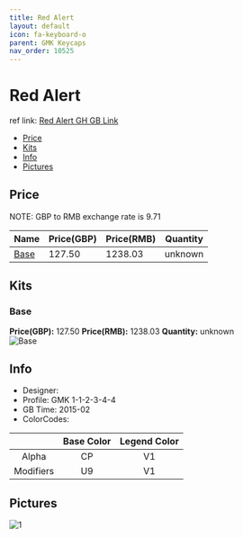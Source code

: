 ```yaml
---
title: Red Alert
layout: default
icon: fa-keyboard-o
parent: GMK Keycaps
nav_order: 10525
---
```


# Red Alert

ref link: [Red Alert GH GB Link](https://geekhack.org/index.php?topic=69265.0)

* [Price](#price)
* [Kits](#kits)
* [Info](#info)
* [Pictures](#pictures)


## Price  
NOTE: GBP to RMB exchange rate is 9.71

| Name          | Price(GBP)    |  Price(RMB) | Quantity |
| ------------- | ------------ |  ---------- | -------- |
|[Base](#base)|127.50|1238.03|unknown|


## Kits
### Base
**Price(GBP):** 127.50    **Price(RMB):** 1238.03    **Quantity:** unknown  
<img src="{{ 'assets/images/gmk-keycaps/redalert/kits_pics/base.jpg' | relative_url }}" alt="Base" class="image featured">


## Info
* Designer: 
* Profile: GMK 1-1-2-3-4-4
* GB Time: 2015-02
* ColorCodes:  

||Base Color      | Legend Color
|:-------------: |:-------------: | :------------:
|Alpha|CP|V1
|Modifiers|U9|V1


## Pictures
<img src="{{ 'assets/images/gmk-keycaps/redalert/rendering_pics/1.jpg' | relative_url }}" alt="1" class="image featured">
